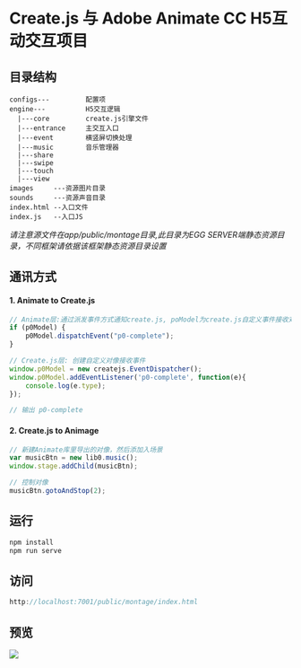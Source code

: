 # Create.js 与 Adobe Animate CC H5互动交互项目


## 目录结构
```shell
configs---         配置项
engine---          H5交互逻辑
  |---core         create.js引擎文件
  |---entrance     主交互入口
  |---event        横竖屏切换处理
  |---music        音乐管理器
  |---share
  |---swipe
  |---touch
  |---view
images     ---资源图片目录
sounds     ---资源声音目录
index.html --入口文件
index.js   --入口JS
```
*请注意源文件在app/public/montage目录,此目录为EGG SERVER端静态资源目录，不同框架请依据该框架静态资源目录设置*


## 通讯方式
#### 1. Animate to Create.js
```js
// Animate层:通过派发事件方式通知create.js, poModel为create.js自定义事件接收对像
if (p0Model) {
	p0Model.dispatchEvent("p0-complete");
}

// Create.js层: 创建自定义对像接收事件
window.p0Model = new createjs.EventDispatcher();
window.p0Model.addEventListener('p0-complete', function(e){
    console.log(e.type); 
});

// 输出 p0-complete
```

#### 2. Create.js to Animage
```js
// 新建Animate库里导出的对像，然后添加入场景
var musicBtn = new lib0.music();
window.stage.addChild(musicBtn);

// 控制对像
musicBtn.gotoAndStop(2);
```

## 运行
```js
npm install
npm run serve
```

## 访问
```js
http://localhost:7001/public/montage/index.html
```

## 预览
<img src='app/public/montage/Animation.gif'>
